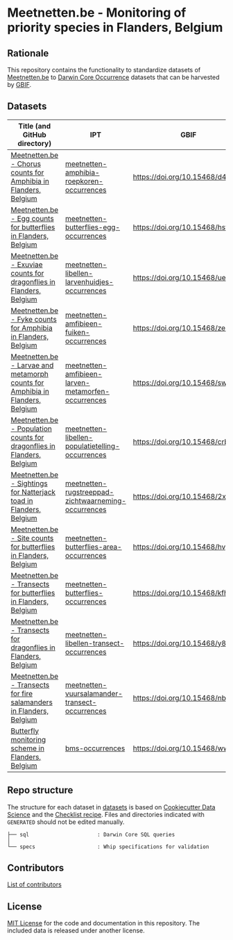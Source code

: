 # Meetnetten.be - Monitoring of priority species in Flanders, Belgium

## Rationale

This repository contains the functionality to standardize datasets of [Meetnetten.be](https://meetnetten.be) to [Darwin Core Occurrence](https://www.gbif.org/dataset-classes) datasets that can be harvested by [GBIF](http://www.gbif.org).

## Datasets

Title (and GitHub directory) | IPT | GBIF
--- | --- | ---
[Meetnetten.be - Chorus counts for Amphibia in Flanders, Belgium](datasets/5%2B33%20meetnetten-amfibieen-roepkoren-occurrences) | [meetnetten-amphibia-roepkoren-occurrences](https://ipt.inbo.be/resource?r=meetnetten-amphibia-roepkoren-occurrences) | <https://doi.org/10.15468/d4bu8j>
[Meetnetten.be - Egg counts for butterflies in Flanders, Belgium](datasets/15%20meetnetten-dagvlinders-eitelling-occurrences) | [meetnetten-butterflies-egg-occurrences](https://ipt.inbo.be/resource?r=meetnetten-butterflies-egg-occurrences) | <https://doi.org/10.15468/hsfq2u>
[Meetnetten.be - Exuviae counts for dragonflies in Flanders, Belgium](datasets/9%2B37%20meetnetten-libellen-larvenhuidjes-occurrences) | [meetnetten-libellen-larvenhuidjes-occurrences](https://ipt.inbo.be/resource?r=meetnetten-libellen-larvenhuidjes-occurrences) | <https://doi.org/10.15468/ue87ux>
[Meetnetten.be - Fyke counts for Amphibia in Flanders, Belgium](datasets/2%20meetnetten-amfibieen-fuiken-occurrences) | [meetnetten-amfibieen-fuiken-occurrences](https://ipt.inbo.be/resource?r=meetnetten-amfibieen-fuiken-occurrences) | <https://doi.org/10.15468/zeaq2t>
[Meetnetten.be - Larvae and metamorph counts for Amphibia in Flanders, Belgium](datasets/25%2B32%20meetnetten-amfibieen-larven-metamorfen-occurrences) | [meetnetten-amfibieen-larven-metamorfen-occurrences](https://ipt.inbo.be/resource?r=meetnetten-amfibieen-larven-metamorfen-occurrences) | <https://doi.org/10.15468/swgure>
[Meetnetten.be - Population counts for dragonflies in Flanders, Belgium](datasets/3%20meetnetten-libellen-populatietelling-occurrences) | [meetnetten-libellen-populatietelling-occurrences](https://ipt.inbo.be/resource?r=meetnetten-libellen-populatietelling-occurrences) | <https://doi.org/10.15468/crbudg>
[Meetnetten.be - Sightings for Natterjack toad in Flanders, Belgium](datasets/34%20meetnetten-rugstreeppad-zichtwaarneming-occurrences) | [meetnetten-rugstreeppad-zichtwaarneming-occurrences](https://ipt.inbo.be/resource?r=meetnetten-rugstreeppad-zichtwaarneming-occurrences) | <https://doi.org/10.15468/2xfw8y>
[Meetnetten.be - Site counts for butterflies in Flanders, Belgium](datasets/28%2B39%20meetnetten-dagvlinders-gebiedstelling-occurrences) | [meetnetten-butterflies-area-occurrences](https://ipt.inbo.be/resource?r=meetnetten-butterflies-area-occurrences) | <https://doi.org/10.15468/hvgkh4>
[Meetnetten.be - Transects for butterflies in Flanders, Belgium](datasets/1%20meetnetten-dagvlinders-transect-occurrences/sql) | [meetnetten-butterflies-occurrences](https://ipt.inbo.be/resource?r=meetnetten-butterflies-occurrences) | <https://doi.org/10.15468/kfhvy4>
[Meetnetten.be - Transects for dragonflies in Flanders, Belgium](datasets/8%20meetnetten-libellen-transect-occurrences) | [meetnetten-libellen-transect-occurrences](https://ipt.inbo.be/resource?r=meetnetten-libellen-transect-occurrences) | <https://doi.org/10.15468/y8u6e9>
[Meetnetten.be - Transects for fire salamanders in Flanders, Belgium](datasets/4%20meetnetten-vuursalamander-transect-occurrences) | [meetnetten-vuursalamander-transect-occurrences](https://ipt.inbo.be/resource?r=meetnetten-vuursalamander-transect-occurrences) | <https://doi.org/10.15468/nbsk9h>
[Butterfly monitoring scheme in Flanders, Belgium](datasets/29%20meetnetten-dagvlinders-algemene-occurrences) | [bms-occurrences](https://ipt.inbo.be/resource?r=bms-occurrences) | <https://doi.org/10.15468/wwrgcd>

## Repo structure

The structure for each dataset in [datasets](datasets) is based on [Cookiecutter Data Science](http://drivendata.github.io/cookiecutter-data-science/) and the [Checklist recipe](https://github.com/trias-project/checklist-recipe). Files and directories indicated with `GENERATED` should not be edited manually.

```
├── sql                      : Darwin Core SQL queries
│
└── specs                    : Whip specifications for validation
```

## Contributors

[List of contributors](https://github.com/inbo/meetnetten-occurrences/graphs/contributors)

## License

[MIT License](LICENSE) for the code and documentation in this repository. The included data is released under another license.
